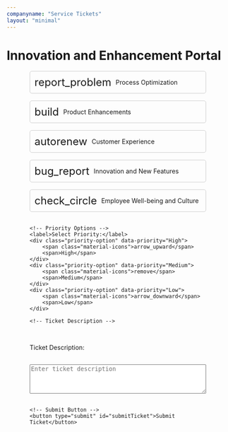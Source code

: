 ```yaml
---
companyname: "Service Tickets"
layout: "minimal"
---
```


<style>

#ticketForm {
    display: flex;
    flex-direction: column;
    gap: 1rem;
    max-width: 400px;
    margin: auto;
}

.ticket-option, .priority-option {
    display: flex;
    align-items: center;
    padding: 10px;
    border: 1px solid #ccc;
    border-radius: 5px;
    cursor: pointer;
    transition: background-color 0.3s ease;
}

.ticket-option:hover, .priority-option:hover {
    background-color: #f0f0f0;
}

.ticket-option span.material-icons, .priority-option span.material-icons {
    font-size: 24px;
    margin-right: 10px;
}

.ticket-option.selected, .priority-option.selected {
    background-color: #d1e7ff;
    border-color: #007bff;
}

</style>
<h1>Innovation and Enhancement Portal</h1>

<!-- Link to Google Fonts for Material Icons -->
<link href="https://fonts.googleapis.com/icon?family=Material+Icons" rel="stylesheet">

<div id="ticketForm">
    <!-- Ticket Type Options -->
    <div class="ticket-option" data-value="Incident">
        <span class="material-icons">report_problem</span>
        <span>Process Optimization</span>
    </div>
    <div class="ticket-option" data-value="Service Request">
        <span class="material-icons">build</span>
        <span>Product Enhancements</span>
    </div>
    <div class="ticket-option" data-value="Change Request">
        <span class="material-icons">autorenew</span>
        <span>Customer Experience</span>
    </div>
    <div class="ticket-option" data-value="Problem">
        <span class="material-icons">bug_report</span>
        <span>Innovation and New Features</span>
    </div>
    <div class="ticket-option" data-value="Task">
        <span class="material-icons">check_circle</span>
        <span>Employee Well-being and Culture</span>
    </div>

    <!-- Priority Options -->
    <label>Select Priority:</label>
    <div class="priority-option" data-priority="High">
        <span class="material-icons">arrow_upward</span>
        <span>High</span>
    </div>
    <div class="priority-option" data-priority="Medium">
        <span class="material-icons">remove</span>
        <span>Medium</span>
    </div>
    <div class="priority-option" data-priority="Low">
        <span class="material-icons">arrow_downward</span>
        <span>Low</span>
    </div>

    <!-- Ticket Description -->
<label for="ticketDescription">Ticket Description:</label>
<textarea id="ticketDescription" required placeholder="Enter ticket description" rows="4"></textarea>


    <!-- Submit Button -->
    <button type="submit" id="submitTicket">Submit Ticket</button>
</div>

<input type="hidden" id="ticketType" value="">
<input type="hidden" id="ticketPriority" value="">


<script>
document.getElementById('ticketForm').addEventListener('submit', function(event) {
event.preventDefault();

const ticketType = document.getElementById('ticketType').value;
const ticketDescription = document.getElementById('ticketDescription').value;

const data = {
    type: ticketType,
    description: ticketDescription
};

fetch('https://ap.milesahead.today/ticket', {
    method: 'POST',
    headers: {
        'Content-Type': 'application/json'
    },
    body: JSON.stringify(data)
})
.then(response => {
    if (!response.ok) {
        throw new Error('Network response was not ok');
    }
    return response.json();
})
.then(data => {
    alert('Ticket submitted successfully!');
    // Optionally reset the form
    document.getElementById('ticketForm').reset();
})
.catch(error => {
    console.error('There was a problem with the fetch operation:', error);
    alert('There was an error submitting the ticket. Please try again.');
});
});

// Handle Ticket Type Selection
document.querySelectorAll('.ticket-option').forEach(option => {
    option.addEventListener('click', function() {
        document.querySelectorAll('.ticket-option').forEach(opt => opt.classList.remove('selected'));
        this.classList.add('selected');
        document.getElementById('ticketType').value = this.getAttribute('data-value');
    });
});

// Handle Priority Selection
document.querySelectorAll('.priority-option').forEach(option => {
    option.addEventListener('click', function() {
        document.querySelectorAll('.priority-option').forEach(opt => opt.classList.remove('selected'));
        this.classList.add('selected');
        document.getElementById('ticketPriority').value = this.getAttribute('data-priority');
    });
});

// Handle Form Submission
document.getElementById('submitTicket').addEventListener('click', function(event) {
    event.preventDefault();
    const ticketType = document.getElementById('ticketType').value;
    const ticketPriority = document.getElementById('ticketPriority').value;
    const ticketDescription = document.getElementById('ticketDescription').value;
    
    if (ticketType && ticketPriority && ticketDescription) {
        // Submit form logic here
        alert(`Ticket submitted: ${ticketType}, Priority: ${ticketPriority}, Description: ${ticketDescription}`);
    } else {
        alert('Please select a ticket type, priority, and enter a description.');
    }
});

    
</script>


